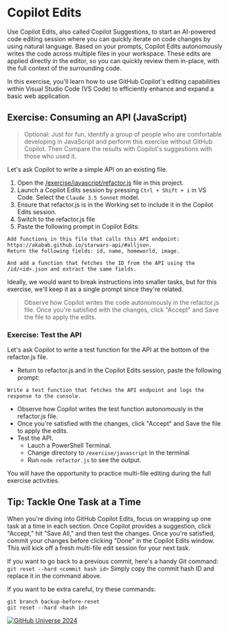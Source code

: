 # Copilot Edits

Use Copilot Edits, also called Copilot Suggestions, to start an AI-powered code editing session where you can quickly iterate on code changes by using natural language. Based on your prompts, Copilot Edits autonomously writes the code across multiple files in your workspace. These edits are applied directly in the editor, so you can quickly review them in-place, with the full context of the surrounding code.

In this exercise, you'll learn how to use GitHub Copilot's editing capabilities within Visual Studio Code (VS Code) to efficiently enhance and expand a basic web application.

## Exercise: Consuming an API (JavaScript)

> Optional: Just for fun, identify a group of people who are comfortable developing in JavaScript and perform this exercise without GitHub Copilot. Then Compare the results with Copilot's suggestions with those who used it.

Let's ask Copilot to write a simple API on an existing file.

1. Open the [/exercise/javascript/refactor.js](/exercise/javascript/refactor.js) file in this project.
2. Launch a Copilot Edits session by pressing `Ctrl + Shift + i` in VS Code. Select the `Claude 3.5 Sonnet` model.
3. Ensure that refactor.js is in the Working set to include it in the Copilot Edits session.
4. Switch to the refactor.js file
5. Paste the following prompt in Copilot Edits:

```plaintext
Add functions in this file that calls this API endpoint: https://akabab.github.io/starwars-api/#alljson.
Return the following fields: id, name, homeworld, image.

And add a function that fetches the ID from the API using the /id/<id>.json and extract the same fields.
```

Ideally, we would want to break instructions into smaller tasks, but for this exercise, we'll keep it as a single prompt since they're related.

> Observe how Copilot writes the code autonomously in the refactor.js file. Once you're satisfied with the changes, click "Accept" and Save the file to apply the edits.

### Exercise: Test the API

Let's ask Copilot to write a test function for the API at the bottom of the refactor.js file.

- Return to refactor.js and in the Copilot Edits session, paste the following prompt:

```plaintext
Write a test function that fetches the API endpoint and logs the response to the console.
```

- Observe how Copilot writes the test function autonomously in the refactor.js file.
- Once you're satisfied with the changes, click "Accept" and Save the file to apply the edits.
- Test the API.
  - Lauch a PowerShell Terminal.
  - Change directory to `/exercise/javascript` in the terminal
  - Run `node refactor.js` to see the output.

You will have the opportunity to practice multi-file editing during the full exercise activities.

## Tip: Tackle One Task at a Time

When you're diving into GitHub Copilot Edits, focus on wrapping up one task at a time in each section. Once Copilot provides a suggestion, click "Accept," hit "Save All," and then test the changes. Once you're satisfied, commit your changes before clicking "Done" in the Copilot Edits window. This will kick off a fresh multi-file edit session for your next task.

If you want to go back to a previous commit, here's a handy Git command: `git reset --hard <commit hash id>`
Simply copy the commit hash ID and replace it in the command above.

If you want to be extra careful, try these commands:

```
git branch backup-before-reset
git reset --hard <hash id>
```

[![GitHub Universe 2024](https://img.youtube.com/vi/ZCkh1YUa9Io/0.jpg)](https://www.youtube.com/embed/ZCkh1YUa9Io?si=2D3Du46385DyKU3V)